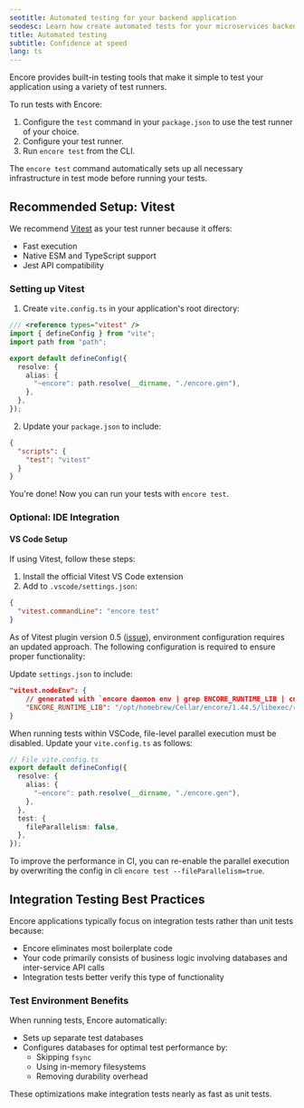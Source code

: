 ```yaml
---
seotitle: Automated testing for your backend application
seodesc: Learn how create automated tests for your microservices backend application, and run them automatically on deploy using Go and Encore.
title: Automated testing
subtitle: Confidence at speed
lang: ts
---
```


Encore provides built-in testing tools that make it simple to test your application using a variety of test runners.

To run tests with Encore:

1. Configure the `test` command in your `package.json` to use the test runner of your choice.
2. Configure your test runner.
3. Run `encore test` from the CLI.

The `encore test` command automatically sets up all necessary infrastructure in test mode before running your tests.

<GitHubLink 
    href="https://github.com/encoredev/examples/tree/main/ts/uptime" 
    desc="Uptime monitoring app with API endpoint unit tests written in Vitest." 
/>

## Recommended Setup: Vitest

We recommend [Vitest](https://vitest.dev) as your test runner because it offers:
- Fast execution
- Native ESM and TypeScript support
- Jest API compatibility

### Setting up Vitest

1. Create `vite.config.ts` in your application's root directory:

```ts
/// <reference types="vitest" />
import { defineConfig } from "vite";
import path from "path";

export default defineConfig({
  resolve: {
    alias: {
      "~encore": path.resolve(__dirname, "./encore.gen"),
    },
  },
});
```

2. Update your `package.json` to include:

```json
{
  "scripts": {
    "test": "vitest"
  }
}
```

You're done! Now you can run your tests with `encore test`.

### Optional: IDE Integration

#### VS Code Setup

If using Vitest, follow these steps:
1. Install the official Vitest VS Code extension
2. Add to `.vscode/settings.json`:

```json
{
  "vitest.commandLine": "encore test"
}
```

As of Vitest plugin version 0.5 ([issue](https://github.com/vitest-dev/vscode/issues/306)), environment configuration requires an updated approach. The following configuration is required to ensure proper functionality:

Update `settings.json` to include:

```json
"vitest.nodeEnv": {
    // generated with `encore daemon env | grep ENCORE_RUNTIME_LIB | cut -d'=' -f2`
    "ENCORE_RUNTIME_LIB": "/opt/homebrew/Cellar/encore/1.44.5/libexec/runtimes/js/encore-runtime.node"
}
```

When running tests within VSCode, file-level parallel execution must be disabled. Update your `vite.config.ts` as follows:

```typescript
// File vite.config.ts
export default defineConfig({
  resolve: {
    alias: {
      "~encore": path.resolve(__dirname, "./encore.gen"),
    },
  },
  test: {
    fileParallelism: false,
  },
});
```

To improve the performance in CI, you can re-enable the parallel execution by overwriting the config in cli `encore test --fileParallelism=true`.

## Integration Testing Best Practices

Encore applications typically focus on integration tests rather than unit tests because:

- Encore eliminates most boilerplate code
- Your code primarily consists of business logic involving databases and inter-service API calls
- Integration tests better verify this type of functionality

### Test Environment Benefits

When running tests, Encore automatically:
- Sets up separate test databases
- Configures databases for optimal test performance by:
  - Skipping `fsync`
  - Using in-memory filesystems
  - Removing durability overhead

These optimizations make integration tests nearly as fast as unit tests.

